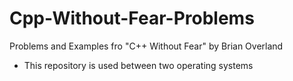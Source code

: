 # Cpp-Without-Fear-Problems
Problems and Examples fro "C++ Without Fear" by Brian Overland

* This repository is used between two operating systems

